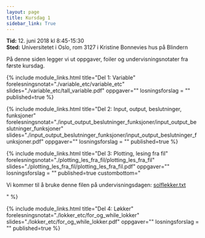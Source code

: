 ```yaml
---
layout: page
title: Kursdag 1
sidebar_link: True
---
```


**Tid:** 12. juni 2018 kl 8:45-15:30  
**Sted:** Universitetet i Oslo, rom 3127 i Kristine Bonnevies hus på Blindern

På denne siden legger vi ut oppgaver, foiler og undervisningsnotater fra første kursdag. 

{% include module_links.html 
title="Del 1: Variable" 
forelesningsnotat="./variable_etc/variable_etc" 
slides="./variable_etc/tall_variable.pdf" 
oppgaver=""
losningsforslag = ""
published=true
%}


{% include module_links.html 
title="Del 2: Input, output, beslutninger, funksjoner" 
forelesningsnotat="./input_output_beslutninger_funksjoner/input_output_beslutninger_funksjoner" 
slides="./input_output_beslutninger_funksjoner/input_output_beslutninger_funksjoner.pdf" 
oppgaver=""
losningsforslag = ""
published=true
%}


{% include module_links.html 
title="Del 3: Plotting, lesing fra fil" 
forelesningsnotat="./plotting_les_fra_fil/plotting_les_fra_fil" 
slides="./plotting_les_fra_fil/plotting_les_fra_fil.pdf" 
oppgaver=""
losningsforslag = ""
published=true
custombottom="<p>Vi kommer til å bruke denne filen på undervisningsdagen: <a href='plotting_les_fra_fil/solflekker.txt'>solflekker.txt</a></p>"
%}


{% include module_links.html 
title="Del 4: Løkker" 
forelesningsnotat="./lokker_etc/for_og_while_lokker" 
slides="./lokker_etc/for_og_while_lokker.pdf" 
oppgaver=""
losningsforslag = ""
published=true
%}


